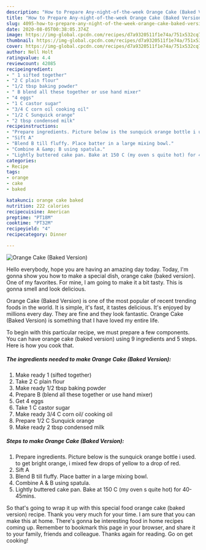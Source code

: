 ```yaml
---
description: "How to Prepare Any-night-of-the-week Orange Cake (Baked Version)"
title: "How to Prepare Any-night-of-the-week Orange Cake (Baked Version)"
slug: 4095-how-to-prepare-any-night-of-the-week-orange-cake-baked-version
date: 2020-08-05T00:38:05.374Z
image: https://img-global.cpcdn.com/recipes/d7a9320511f1e74a/751x532cq70/orange-cake-baked-version-recipe-main-photo.jpg
thumbnail: https://img-global.cpcdn.com/recipes/d7a9320511f1e74a/751x532cq70/orange-cake-baked-version-recipe-main-photo.jpg
cover: https://img-global.cpcdn.com/recipes/d7a9320511f1e74a/751x532cq70/orange-cake-baked-version-recipe-main-photo.jpg
author: Nell Holt
ratingvalue: 4.4
reviewcount: 42085
recipeingredient:
- " 1 sifted together"
- "2 C plain flour"
- "1/2 tbsp baking powder"
- " B blend all these together or use hand mixer"
- "4 eggs"
- "1 C castor sugar"
- "3/4 C corn oil cooking oil"
- "1/2 C Sunquick orange"
- "2 tbsp condensed milk"
recipeinstructions:
- "Prepare ingredients. Picture below is the sunquick orange bottle i used. to get bright orange, i mixed few drops of yellow to a drop of red."
- "Sift A"
- "Blend B till fluffy. Place batter in a large mixing bowl."
- "Combine A &amp; B using spatula."
- "Lightly buttered cake pan. Bake at 150 C (my oven s quite hot) for 40-45mins."
categories:
- Recipe
tags:
- orange
- cake
- baked

katakunci: orange cake baked 
nutrition: 222 calories
recipecuisine: American
preptime: "PT18M"
cooktime: "PT32M"
recipeyield: "4"
recipecategory: Dinner

---
```



![Orange Cake (Baked Version)](https://img-global.cpcdn.com/recipes/d7a9320511f1e74a/751x532cq70/orange-cake-baked-version-recipe-main-photo.jpg)

Hello everybody, hope you are having an amazing day today. Today, I'm gonna show you how to make a special dish, orange cake (baked version). One of my favorites. For mine, I am going to make it a bit tasty. This is gonna smell and look delicious.

Orange Cake (Baked Version) is one of the most popular of recent trending foods in the world. It is simple, it's fast, it tastes delicious. It's enjoyed by millions every day. They are fine and they look fantastic. Orange Cake (Baked Version) is something that I have loved my entire life.




To begin with this particular recipe, we must prepare a few components. You can have orange cake (baked version) using 9 ingredients and 5 steps. Here is how you cook that.

<!--inarticleads1-->

##### The ingredients needed to make Orange Cake (Baked Version):

1. Make ready  1 (sifted together)
1. Take 2 C plain flour
1. Make ready 1/2 tbsp baking powder
1. Prepare  B (blend all these together or use hand mixer)
1. Get 4 eggs
1. Take 1 C castor sugar
1. Make ready 3/4 C corn oil/ cooking oil
1. Prepare 1/2 C Sunquick orange
1. Make ready 2 tbsp condensed milk




<!--inarticleads2-->

##### Steps to make Orange Cake (Baked Version):

1. Prepare ingredients. Picture below is the sunquick orange bottle i used. to get bright orange, i mixed few drops of yellow to a drop of red.
1. Sift A
1. Blend B till fluffy. Place batter in a large mixing bowl.
1. Combine A &amp; B using spatula.
1. Lightly buttered cake pan. Bake at 150 C (my oven s quite hot) for 40-45mins.




So that's going to wrap it up with this special food orange cake (baked version) recipe. Thank you very much for your time. I am sure that you can make this at home. There's gonna be interesting food in home recipes coming up. Remember to bookmark this page in your browser, and share it to your family, friends and colleague. Thanks again for reading. Go on get cooking!
